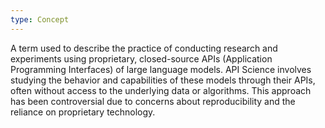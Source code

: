 ```yaml
---
type: Concept
---
```


A term used to describe the practice of conducting research and experiments using proprietary, closed-source APIs (Application Programming Interfaces) of large language models. API Science involves studying the behavior and capabilities of these models through their APIs, often without access to the underlying data or algorithms. This approach has been controversial due to concerns about reproducibility and the reliance on proprietary technology.
